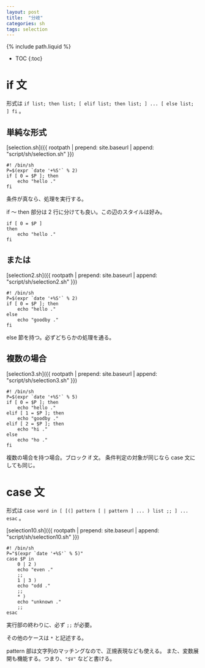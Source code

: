 ```yaml
---
layout: post
title:  "分岐"
categories: sh
tags: selection
---
```

{% include path.liquid %}
* TOC
{:toc}

# if 文
形式は
`if list; then list; [ elif list; then list; ] ... [ else list; ] fi` 。

## 単純な形式

[selection.sh]({{ rootpath | prepend: site.baseurl | append: "script/sh/selection.sh" }})

```shell
#! /bin/sh
P=$(expr `date '+%S'` % 2)
if [ 0 = $P ]; then
    echo "hello ."
fi
```
条件が真なら、処理を実行する。

if ～ then 部分は 2 行に分けても良い。この辺のスタイルは好み。

```shell
if [ 0 = $P ]
then
    echo "hello ."
fi
```

## または

[selection2.sh]({{ rootpath | prepend: site.baseurl | append: "script/sh/selection2.sh" }})

```shell
#! /bin/sh
P=$(expr `date '+%S'` % 2)
if [ 0 = $P ]; then
    echo "hello ."
else
    echo "goodby ."
fi
```
else 節を持つ。必ずどちらかの処理を通る。


## 複数の場合
[selection3.sh]({{ rootpath | prepend: site.baseurl | append: "script/sh/selection3.sh" }})

```shell
#! /bin/sh
P=$(expr `date '+%S'` % 5)
if [ 0 = $P ]; then
    echo "hello ."
elif [ 1 = $P ]; then
    echo "goodby ."
elif [ 2 = $P ]; then
    echo "hi ."
else
    echo "ho ."
fi
```
複数の場合を持つ場合。ブロック if 文。
条件判定の対象が同じなら case 文にしても同じ。


# case 文

形式は
`case word in [ [(] pattern [ | pattern ] ... ) list ;; ] ... esac` 。

[selection10.sh]({{ rootpath | prepend: site.baseurl | append: "script/sh/selection10.sh" }})

```shell
#! /bin/sh
P="$(expr `date '+%S'` % 5)"
case $P in
    0 | 2 )
	echo "even ."
	;;
    1 | 3 )
	echo "odd ."
	;;
    * )
	echo "unknown ."
	;;
esac
```
実行部の終わりに、必ず `;;` が必要。

その他のケースは `*` と記述する。

pattern 部は文字列のマッチングなので、正規表現なども使える。
また、変数展開も機能する。つまり、`"$V"` などと書ける。

